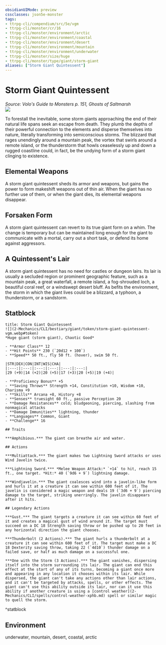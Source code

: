 ```yaml
---
obsidianUIMode: preview
cssclasses: json5e-monster
tags:
- ttrpg-cli/compendium/src/5e/vgm
- ttrpg-cli/monster/cr/16
- ttrpg-cli/monster/environment/arctic
- ttrpg-cli/monster/environment/coastal
- ttrpg-cli/monster/environment/desert
- ttrpg-cli/monster/environment/mountain
- ttrpg-cli/monster/environment/underwater
- ttrpg-cli/monster/size/huge
- ttrpg-cli/monster/type/giant/storm-giant
aliases: ["Storm Giant Quintessent"]
---
```

# Storm Giant Quintessent
*Source: Volo's Guide to Monsters p. 151, Ghosts of Saltmarsh*  
![](2-Mechanics/CLI/bestiary/giant/img/storm-giant-quintessent.webp#right)

To forestall the inevitable, some storm giants approaching the end of their natural life spans seek an escape from death. They plumb the depths of their powerful connection to the elements and disperse themselves into nature, literally transforming into semiconscious storms. The blizzard that rages unendingly around a mountain peak, the vortex that swirls around a remote island, or the thunderstorm that howls ceaselessly up and down a rugged coastline could, in fact, be the undying form of a storm giant clinging to existence.

## Elemental Weapons

A storm giant quintessent sheds its armor and weapons, but gains the power to form makeshift weapons out of thin air. When the giant has no further use of them, or when the giant dies, its elemental weapons disappear.

## Forsaken Form

A storm giant quintessent can revert to its true giant form on a whim. The change is temporary but can be maintained long enough for the giant to communicate with a mortal, carry out a short task, or defend its home against aggressors.

## A Quintessent's Lair

A storm giant quintessent has no need for castles or dungeon lairs. Its lair is usually a secluded region or prominent geographic feature, such as a mountain peak, a great waterfall, a remote island, a fog-shrouded loch, a beautiful coral reef, or a windswept desert bluff. As befits the environment, the storm in which the giant lives could be a blizzard, a typhoon, a thunderstorm, or a sandstorm.

## Statblock

```ad-statblock
title: Storm Giant Quintessent
![](2-Mechanics/CLI/bestiary/giant/token/storm-giant-quintessent-vgm.webp#token)
*Huge giant (storm giant), Chaotic Good*

- **Armor Class** 12 
- **Hit Points** 230 (`20d12 + 100`) 
- **Speed** 50 ft., fly 50 ft. (hover), swim 50 ft.

|STR|DEX|CON|INT|WIS|CHA|
|:---:|:---:|:---:|:---:|:---:|:---:|
|29 (+9)|14 (+2)|20 (+5)|17 (+3)|20 (+5)|19 (+4)|

- **Proficiency Bonus** +5
- **Saving Throws** Strength +14, Constitution +10, Wisdom +10, Charisma +9
- **Skills** Arcana +8, History +8
- **Senses** truesight 60 ft., passive Perception 20
- **Damage Resistances** cold; bludgeoning, piercing, slashing from nonmagical attacks
- **Damage Immunities** lightning, thunder
- **Languages** Common, Giant
- **Challenge** 16

## Traits

***Amphibious.*** The giant can breathe air and water.

## Actions

***Multiattack.*** The giant makes two Lightning Sword attacks or uses Wind Javelin twice.

***Lightning Sword.*** *Melee Weapon Attack:* `+14` to hit, reach 15 ft., one target. *Hit:* 40 (`9d6 + 9`) lightning damage.

***Windjavelin.*** The giant coalesces wind into a javelin-like form and hurls it at a creature it can see within 600 feet of it. The javelin is considered a magic weapon and deals 19 (`3d6 + 9`) piercing damage to the target, striking unerringly. The javelin disappears after it hits.

## Legendary Actions

***Gust.*** The giant targets a creature it can see within 60 feet of it and creates a magical gust of wind around it. The target must succeed on a DC 18 Strength saving throw or be pushed up to 20 feet in any horizontal direction the giant chooses.

***Thunderbolt (2 Actions).*** The giant hurls a thunderbolt at a creature it can see within 600 feet of it. The target must make a DC 18 Dexterity saving throw, taking 22 (`4d10`) thunder damage on a failed save, or half as much damage on a successful one.

***One with the Storm (3 Actions).*** The giant vanishes, dispersing itself into the storm surrounding its lair. The giant can end this effect at the start of any of its turns, becoming a giant once more and appearing in any location it chooses within its lair. While dispersed, the giant can't take any actions other than lair actions, and it can't be targeted by attacks, spells, or other effects. The giant can't use this ability outside its lair, nor can it use this ability if another creature is using a [control weather](2-Mechanics/CLI/spells/control-weather-xphb.md) spell or similar magic to quell the storm.
```
^statblock

## Environment

underwater, mountain, desert, coastal, arctic